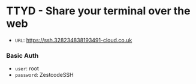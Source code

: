 # TTYD - Share your terminal over the web

- `URL`: https://ssh.328234838193491-cloud.co.uk

### Basic Auth
- `user`: root
- `password`: ZestcodeSSH

